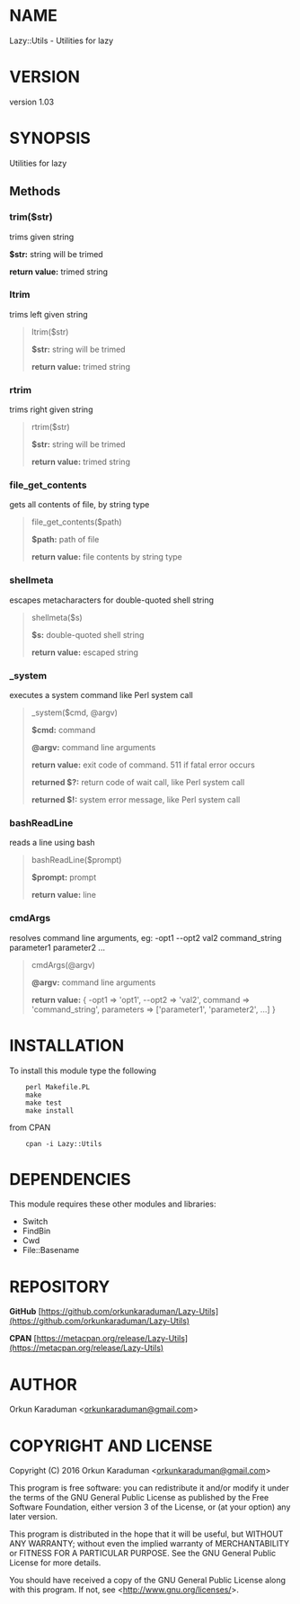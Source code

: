 # NAME

Lazy::Utils - Utilities for lazy

# VERSION

version 1.03

# SYNOPSIS

Utilities for lazy

## Methods

### trim($str)

trims given string

**$str:** string will be trimed

**return value:** trimed string

### ltrim

trims left given string

> ltrim($str)
>
> **$str:** string will be trimed
>
> **return value:** trimed string

### rtrim

trims right given string

> rtrim($str)
>
> **$str:** string will be trimed
>
> **return value:** trimed string

### file\_get\_contents

gets all contents of file, by string type

> file\_get\_contents($path)
>
> **$path:** path of file
>
> **return value:** file contents by string type

### shellmeta

escapes metacharacters for double-quoted shell string

> shellmeta($s)
>
> **$s:** double-quoted shell string
>
> **return value:** escaped string

### \_system

executes a system command like Perl system call

> \_system($cmd, @argv)
>
> **$cmd:** command
>
> **@argv:** command line arguments
>
> **return value:** exit code of command. 511 if fatal error occurs
>
> **returned $?:** return code of wait call, like Perl system call
>
> **returned $!:** system error message, like Perl system call

### bashReadLine

reads a line using bash

> bashReadLine($prompt)
>
> **$prompt:** prompt
>
> **return value:** line

### cmdArgs

resolves command line arguments, eg: -opt1 --opt2 val2 command\_string parameter1 parameter2 ...

> cmdArgs(@argv)
>
> **@argv:** command line arguments
>
> **return value:** { -opt1 =&gt; &#39;opt1&#39;, --opt2 =&gt; &#39;val2&#39;, command =&gt; &#39;command\_string&#39;, parameters =&gt; \[&#39;parameter1&#39;, &#39;parameter2&#39;, ...\] }

# INSTALLATION

To install this module type the following

        perl Makefile.PL
        make
        make test
        make install

from CPAN

        cpan -i Lazy::Utils

# DEPENDENCIES

This module requires these other modules and libraries:

- Switch
- FindBin
- Cwd
- File::Basename

# REPOSITORY

**GitHub** [https://github.com/orkunkaraduman/Lazy-Utils](https://github.com/orkunkaraduman/Lazy-Utils)

**CPAN** [https://metacpan.org/release/Lazy-Utils](https://metacpan.org/release/Lazy-Utils)

# AUTHOR

Orkun Karaduman &lt;orkunkaraduman@gmail.com&gt;

# COPYRIGHT AND LICENSE

Copyright (C) 2016  Orkun Karaduman &lt;orkunkaraduman@gmail.com&gt;

This program is free software: you can redistribute it and/or modify
it under the terms of the GNU General Public License as published by
the Free Software Foundation, either version 3 of the License, or
(at your option) any later version.

This program is distributed in the hope that it will be useful,
but WITHOUT ANY WARRANTY; without even the implied warranty of
MERCHANTABILITY or FITNESS FOR A PARTICULAR PURPOSE.  See the
GNU General Public License for more details.

You should have received a copy of the GNU General Public License
along with this program.  If not, see &lt;http://www.gnu.org/licenses/&gt;.

